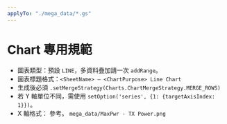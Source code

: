 ```yaml
---
applyTo: "./mega_data/*.gs"
---
```


# Chart 專用規範

* 圖表類型：預設 `LINE`，多資料疊加請一次 `addRange`。
* 圖表標題格式：`<SheetName> – <ChartPurpose> Line Chart`
* 生成後必須 `.setMergeStrategy(Charts.ChartMergeStrategy.MERGE_ROWS)`
* 若 Y 軸單位不同，需使用 `setOption('series', {1: {targetAxisIndex: 1}})`。
* X 軸格式： 參考。 `mega_data/MaxPwr - TX Power.png`